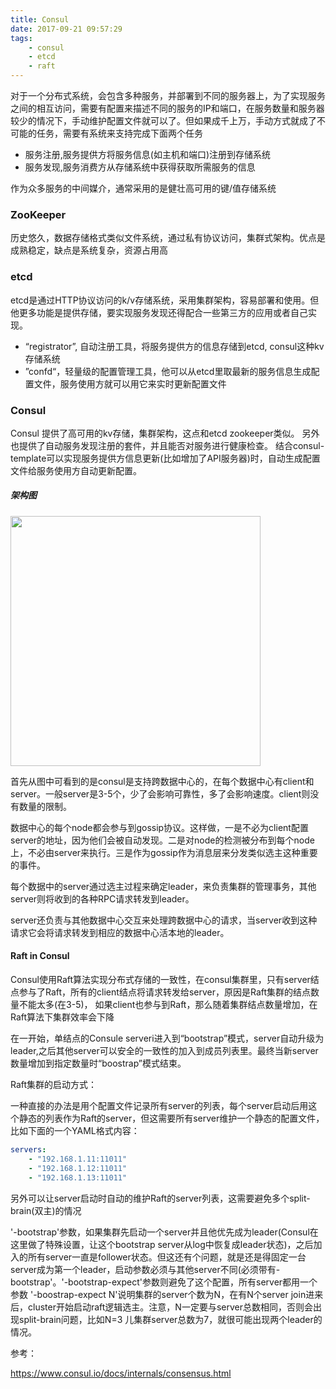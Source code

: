 ```yaml
---
title: Consul
date: 2017-09-21 09:57:29
tags:
	- consul
	- etcd
	- raft
---
```


对于一个分布式系统，会包含多种服务，并部署到不同的服务器上，为了实现服务之间的相互访问，需要有配置来描述不同的服务的IP和端口，在服务数量和服务器较少的情况下，手动维护配置文件就可以了。但如果成千上万，手动方式就成了不可能的任务，需要有系统来支持完成下面两个任务

* 服务注册,服务提供方将服务信息(如主机和端口)注册到存储系统
* 服务发现,服务消费方从存储系统中获得获取所需服务的信息

作为众多服务的中间媒介，通常采用的是健壮高可用的键/值存储系统

<!-- more -->

### ZooKeeper

历史悠久，数据存储格式类似文件系统，通过私有协议访问，集群式架构。优点是成熟稳定，缺点是系统复杂，资源占用高

### etcd

etcd是通过HTTP协议访问的k/v存储系统，采用集群架构，容易部署和使用。但他更多功能是提供存储，要实现服务发现还得配合一些第三方的应用或者自己实现。
​	
* “registrator”, 自动注册工具，将服务提供方的信息存储到etcd, consul这种kv存储系统
* ”confd“，轻量级的配置管理工具，他可以从etcd里取最新的服务信息生成配置文件，服务使用方就可以用它来实时更新配置文件 

### Consul

Consul 提供了高可用的kv存储，集群架构，这点和etcd zookeeper类似。 另外也提供了自动服务发现注册的套件，并且能否对服务进行健康检查。 结合consul-template可以实现服务提供方信息更新(比如增加了API服务器)时，自动生成配置文件给服务使用方自动更新配置。

##### 架构图

<img src="https://www.consul.io/assets/images/consul-arch-420ce04a.png" width="400">

首先从图中可看到的是consul是支持跨数据中心的，在每个数据中心有client和server。一般server是3-5个，少了会影响可靠性，多了会影响速度。client则没有数量的限制。

数据中心的每个node都会参与到gossip协议。这样做，一是不必为client配置server的地址，因为他们会被自动发现。二是对node的检测被分布到每个node上，不必由server来执行。三是作为gossip作为消息层来分发类似选主这种重要的事件。

每个数据中的server通过选主过程来确定leader，来负责集群的管理事务，其他server则将收到的各种RPC请求转发到leader。

server还负责与其他数据中心交互来处理跨数据中心的请求，当server收到这种请求它会将请求转发到相应的数据中心活本地的leader。

#### Raft in Consul

Consul使用Raft算法实现分布式存储的一致性，在consul集群里，只有server结点参与了Raft，所有的client结点将请求转发给server，原因是Raft集群的结点数量不能太多(在3-5)， 如果client也参与到Raft，那么随着集群结点数量增加，在Raft算法下集群效率会下降

在一开始，单结点的Consule serveri进入到“bootstrap”模式，server自动升级为leader,之后其他server可以安全的一致性的加入到成员列表里。最终当新server数量增加到指定数量时“boostrap”模式结束。

Raft集群的启动方式：

一种直接的办法是用个配置文件记录所有server的列表，每个server启动后用这个静态的列表作为Raft的server，但这需要所有server维护一个静态的配置文件，比如下面的一个YAML格式内容：

```YAML
servers:
	- "192.168.1.11:11011"
	- "192.168.1.12:11011"
	- "192.168.1.13:11011"
```

另外可以让server启动时自动的维护Raft的server列表，这需要避免多个split-brain(双主)的情况

'-bootstrap'参数，如果集群先启动一个server并且他优先成为leader(Consul在这里做了特殊设置，让这个bootstrap server从log中恢复成leader状态)，之后加入的所有server一直是follower状态。但这还有个问题，就是还是得固定一台server成为第一个leader，启动参数必须与其他server不同(必须带有-bootstrap'。'-bootstrap-expect'参数则避免了这个配置，所有server都用一个参数 '-boostrap-expect N'说明集群的server个数为N，在有N个server join进来后，cluster开始启动raft逻辑选主。注意，N一定要与server总数相同，否则会出现split-brain问题，比如N=3 儿集群server总数为7，就很可能出现两个leader的情况。









参考：

https://www.consul.io/docs/internals/consensus.html














